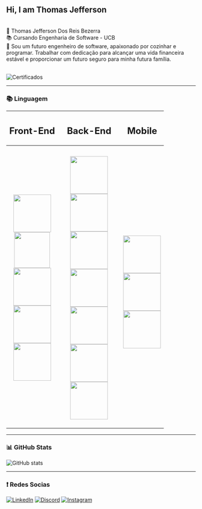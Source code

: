 <!-- Cabeçalhos -->

## Hi, I am Thomas Jefferson 
<br>
💢 Thomas Jefferson Dos Reis Bezerra<br>
📚 Cursando Engenharia de Software - UCB <br>
📃 Sou um futuro engenheiro de software, apaixonado por cozinhar e programar. Trabalhar com dedicação para alcançar uma vida financeira estável e proporcionar um futuro seguro para minha futura família.

 <br>
<br>

![Certificados](https://img.shields.io/badge/certificados-3278fa?style=for-the-badge)

------

### 📚 Linguagem

<div align="center">

  | <h2>Front-End</h2> | | <h2>Back-End</h2> | | <h2>Mobile</h2> |
  | - | - | - | - | - |
  | <h3 align="center"> <img width="100px" src="https://img.shields.io/badge/html-ec6231?style=for-the-badge&logo=html5&logoColor=ec6231&labelColor=white"> </br> <img width="95px" src ="#"> </br> <img width="100px" src="#"/> </br> <img width="100px" src="#"/> </br> <img width="100px" src="#"/> </br> </h3> |  | <h3 align="center">  <img width="100px" src ="#"/> </br> <img width="100vw" src="#"/> </br> <img width="100px" src="#"/> </br> <img width="100px" src="#"/> </br> <img width="100px" src="#"/> </br> <img width="100px" src="#"/> </br> <img width="100px" src="#"/> </br> </h3> |  | <h3 align="center"> </br> <img width="100px" src ="#"/> </br> <img width="100px" src ="#"/> </br> <img width="100px" src="#"/> </br> </h3> |
  </a>
  
</div>        

-------

### 📊 GitHub Stats

![GitHub stats](https://github-readme-stats.vercel.app/api?username=ThomasReisDev&hide_title=true&border_color=0e76a8&theme=transparent&show_icons=true)



-------

### ❗ Redes Socias 

[![LinkedIn](https://img.shields.io/badge/linkedin-0e76a8?style=for-the-badge&logo=linkedin&logoColor=0e76a8&labelColor=white)](https://www.linkedin.com/in/thomas-reis-3ab81b281/)
[![Discord](https://img.shields.io/badge/discord-5865F2?style=for-the-badge&logo=discord&logoColor=5865F2&labelColor=white)](https://discord.gg/CXnFCzFgQR)
[![Instagram](https://img.shields.io/badge/Instagram-eb42ad?style=for-the-badge&logo=instagram&logoColor=eb42ad&labelColor=white)](https://www.instagram.com/reiizrz/)











